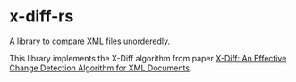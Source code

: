 # x-diff-rs

A library to compare XML files unorderedly.

This library implements the X-Diff algorithm from paper [X-Diff: An Effective Change Detection Algorithm for XML Documents](https://pages.cs.wisc.edu/~yuanwang/papers/xdiff.pdf).
